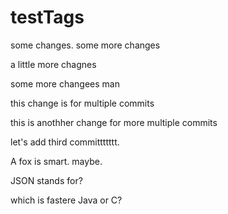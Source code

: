 # testTags
some changes.
some more changes

a little more chagnes

some more changees man

this change is for multiple commits

this is anothher change for more multiple commits

let's add third committttttt.

A fox is smart. maybe.

JSON stands for?

which is fastere Java or C? 

